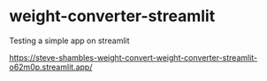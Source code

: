 # weight-converter-streamlit
Testing a simple app on streamlit

https://steve-shambles-weight-convert-weight-converter-streamlit-o62m0p.streamlit.app/
